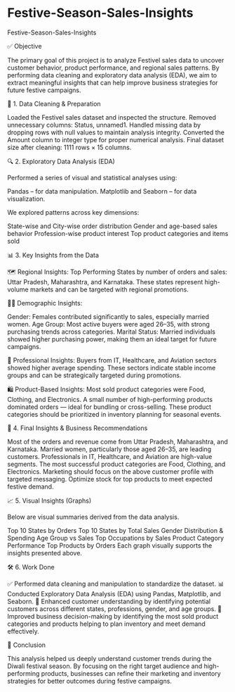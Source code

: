 # Festive-Season-Sales-Insights

Festive-Season-Sales-Insights

✅ Objective

The primary goal of this project is to analyze Festivel sales data to uncover customer behavior, product performance, and regional sales patterns. By performing data cleaning and exploratory data analysis (EDA), we aim to extract meaningful insights that can help improve business strategies for future festive campaigns.

🧹 1. Data Cleaning & Preparation

Loaded the Festivel sales dataset and inspected the structure.
Removed unnecessary columns: Status, unnamed1.
Handled missing data by dropping rows with null values to maintain analysis integrity.
Converted the Amount column to integer type for proper numerical analysis.
Final dataset size after cleaning: 1111 rows × 15 columns.

🔍 2. Exploratory Data Analysis (EDA)

Performed a series of visual and statistical analyses using:

Pandas – for data manipulation.
Matplotlib and Seaborn – for data visualization.

We explored patterns across key dimensions:

State-wise and City-wise order distribution
Gender and age-based sales behavior
Profession-wise product interest
Top product categories and items sold

📊 3. Key Insights from the Data

🗺️ Regional Insights:
Top Performing States by number of orders and sales:
Uttar Pradesh, Maharashtra, and Karnataka.
These states represent high-volume markets and can be targeted with regional promotions.

👩‍💼 Demographic Insights:

Gender: Females contributed significantly to sales, especially married women.
Age Group: Most active buyers were aged 26–35, with strong purchasing trends across categories.
Marital Status: Married individuals showed higher purchasing power, making them an ideal target for future campaigns.

🏢 Professional Insights:
Buyers from IT, Healthcare, and Aviation sectors showed higher average spending.
These sectors indicate stable income groups and can be strategically targeted during promotions.

🛍️ Product-Based Insights:
Most sold product categories were Food, Clothing, and Electronics.
A small number of high-performing products dominated orders — ideal for bundling or cross-selling.
These product categories should be prioritized in inventory planning for seasonal events.

🧠 4. Final Insights & Business Recommendations

Most of the orders and revenue come from Uttar Pradesh, Maharashtra, and Karnataka.
Married women, particularly those aged 26–35, are leading customers.
Professionals in IT, Healthcare, and Aviation are high-value segments.
The most successful product categories are Food, Clothing, and Electronics.
Marketing should focus on the above customer profile with targeted messaging.
Optimize stock for top products to meet expected festive demand.

📈 5. Visual Insights (Graphs)

Below are visual summaries derived from the data analysis.

Top 10 States by Orders
Top 10 States by Total Sales
Gender Distribution & Spending
Age Group vs Sales
Top Occupations by Sales
Product Category Performance
Top Products by Orders
Each graph visually supports the insights presented above.

🛠️ 6. Work Done 

✅ Performed data cleaning and manipulation to standardize the dataset.
📊 Conducted Exploratory Data Analysis (EDA) using Pandas, Matplotlib, and Seaborn.
🧠 Enhanced customer understanding by identifying potential customers across different states, professions, gender, and age groups.
💼 Improved business decision-making by identifying the most sold product categories and products helping to plan inventory and meet demand effectively.

📌 Conclusion

This analysis helped us deeply understand customer trends during the Diwali festival season. By focusing on the right target audience and high-performing products, businesses can refine their marketing and inventory strategies for better outcomes during festive campaigns.
